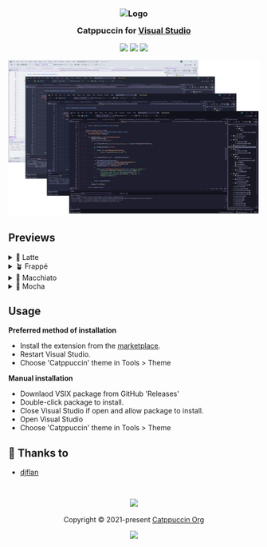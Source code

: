 <h3 align="center">
	<img src="https://raw.githubusercontent.com/catppuccin/catppuccin/main/assets/logos/exports/1544x1544_circle.png" width="100" alt="Logo"/><br/>
	<img src="https://raw.githubusercontent.com/catppuccin/catppuccin/main/assets/misc/transparent.png" height="30" width="0px"/>
	Catppuccin for <a href="https://visualstudio.microsoft.com/">Visual Studio</a>
	<img src="https://raw.githubusercontent.com/catppuccin/catppuccin/main/assets/misc/transparent.png" height="30" width="0px"/>
</h3>

<p align="center">
    <a href="https://github.com/catppuccin/visual-studio/stargazers"><img src="https://img.shields.io/github/stars/catppuccin/visual-studio?colorA=363a4f&colorB=b7bdf8&style=for-the-badge"></a>
    <a href="https://github.com/catppuccin/visual-studio/issues"><img src="https://img.shields.io/github/issues/catppuccin/visual-studio?colorA=363a4f&colorB=f5a97f&style=for-the-badge"></a>
    <a href="https://github.com/catppuccin/visual-studio/contributors"><img src="https://img.shields.io/github/contributors/catppuccin/visual-studio?colorA=363a4f&colorB=a6da95&style=for-the-badge"></a>
</p>

<p align="center">
  <img src="https://raw.githubusercontent.com/catppuccin/visual-studio/main/assets/Catppuccin%20Preview.png"/>
</p>

## Previews

<details>
<summary>🌻 Latte</summary>
<img src="https://raw.githubusercontent.com/catppuccin/visual-studio/main/assets/Catppuccin%20Latte.png"/>
</details>
<details>
<summary>🪴 Frappé</summary>
<img src="https://raw.githubusercontent.com/catppuccin/visual-studio/main/assets/Catppuccin%20Frapp%C3%A9.png"/>
</details>
<details>
<summary>🌺 Macchiato</summary>
<img src="https://raw.githubusercontent.com/catppuccin/visual-studio/main/assets/Catppuccin%20Macchiato.png"/>
</details>
<details>
<summary>🌿 Mocha</summary>
<img src="https://raw.githubusercontent.com/catppuccin/visual-studio/main/assets/Catppuccin%20Mocha.png"/>
</details>

## Usage

**Preferred method of installation**

- Install the extension from the [marketplace](https://marketplace.visualstudio.com/items?itemName=dan-flanigan.Catppuccin).
- Restart Visual Studio.
- Choose 'Catppuccin' theme in Tools > Theme

**Manual installation**

- Downlaod VSIX package from GitHub 'Releases'
- Double-click package to install. 
- Close Visual Studio if open and allow package to install.
- Open Visual Studio
- Choose 'Catppuccin' theme in Tools > Theme

## 💝 Thanks to

- [djflan](https://github.com/djflan)

&nbsp;

<p align="center">
	<img src="https://raw.githubusercontent.com/catppuccin/catppuccin/main/assets/footers/gray0_ctp_on_line.svg?sanitize=true" />
</p>

<p align="center">
	Copyright &copy; 2021-present <a href="https://github.com/catppuccin" target="_blank">Catppuccin Org</a>
</p>

<p align="center">
	<a href="https://github.com/catppuccin/catppuccin/blob/main/LICENSE"><img src="https://img.shields.io/static/v1.svg?style=for-the-badge&label=License&message=MIT&logoColor=d9e0ee&colorA=363a4f&colorB=b7bdf8"/></a>
</p>
